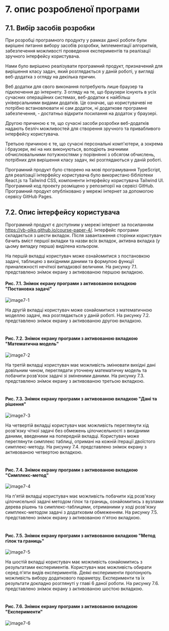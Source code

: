 # 7. опис розробленої програми 

## 7.1. Вибір засобів розробки

При розробці програмного продукту у рамках даної роботи були вирішені питання вибору засобів розробки, імплементації алгоритмів, забезпечення можливості проведення експериментів та реалізації зручного інтерфейсу користувача.

Нами було вирішено реалізувати програмний продукт, призначений для вирішення класу задач, який розглядається у даній роботі, у вигляді веб-додатка з огляду на декілька причин.

Веб додатки для свого виконання потребують лише браузер та підключення до інтернету. З огляду на те, що браузери існують в усіх сучасних операційних системах, веб-додатки є найбільш універсальними видами додатків. Це означає, що користувачеві не потрібно встановлювати ні сам додаток, ні додаткове програмне забезпечення, - достатньо відкрити посилання на додаток у браузері.

Другою причиною є те, що  сучасні засоби розробки веб-додатків надають безліч можливостей для створення зручного та привабливого інтерфейсу користувача.

Третьою причиною є те, що сучасні персональні комп'ютери, а зокрема і браузери, які на них виконуються, володіють значними обчислювальними потужностями у порівнянні з обсягом обчислень, потрібних для вирішення класу задач, які розглядаються у даній роботі.

Програмний продукт було створено на мові програмування TypeScript, для реалізації інтерфейсу користувача було використано бібліотеки React.js та Tailwind CSS, компоненти інтерфейсу користувача Tailwind UI. Програмний код проекту розміщено у репозиторії на сервісі GitHub. Програмний продукт опубліковано у мережі інтернет за допомогою сервісу GitHub Pages. 

## 7.2. Опис інтерфейсу користувача

Програмний продукт є доступним у мережі інтернет за посиланням https://vb-oiko.github.io/course-paper-4/. Інтерфейс програми складається з шести вкладок. Після завантаження сторінки користувач бачить вміст першої вкладки та назви всіх вкладок, активна вкладка (у цьому випадку перша) виділена кольором.

На першій вкладці користувач може ознайомитися з постановкою задачі, таблицею з вихідними даними та формулою функції приналежності нечіткої випадкової величини. На рисунку 7.1. представлено знімок екрану з активованою першою вкладкою.

#### Рис. 7.1. Знімок екрану програми з активованою вкладкою "Постановка задачі"

![image7-1](./image/image7-1.png)


На другій вкладці користувач може ознайомитися з математичною моделлю задачі, яка розглядається у даній роботі. На рисунку 7.2. представлено знімок екрану з активованою другою вкладкою.

#   

#### Рис. 7.2. Знімок екрану програми з активованою вкладкою "Математична модель"

![image7-2](./image/image7-2.png)

На третій вкладці користувач має можливість змінювати вихідні дані довільним чином, переглядати уточнену математичну модель та побачити розв'язок задачі зі зміненими даними. На рисунку 7.3. представлено знімок екрану з активованою третьою вкладкою.

#   

#### Рис. 7.3. Знімок екрану програми з активованою вкладкою "Дані та рішення"

![image7-3](./image/image7-3.png)

На четвертій вкладці користувач має можливість переглянути хід розв'язку чіткої задачі без обмежень цілочисельності з вихідними даними, введеними на попередній вкладці. Користувач може переглянути симплекс таблиці, отримані на кожній ітерації двоїстого симплекс-методу. На рисунку 7.4. представлено знімок екрану з активованою четвертою вкладкою.

#   

#### Рис. 7.4. Знімок екрану програми з активованою вкладкою "Симплекс-метод"

![image7-4](./image/image7-4.png)

На п'ятій вкладці користувач має можливість побачити хід розв'язку цілочисельної задачі методом гілок та границь, ознайомитись з вузлами дерева рішень та симплекс-таблицями, отриманими у ході розв'язку симплекс-методом задачі з додатковим обмеженням. На рисунку 7.5. представлено знімок екрану з активованою п'ятою вкладкою.

#   

#### Рис. 7.5. Знімок екрану програми з активованою вкладкою "Метод гілок та границь"

![image7-5](./image/image7-5.png)

На шостій вкладці користувач має можливість ознайомитись з результатами експериментів. Користувач має можливість обирати серед п'яти видів експериментів. Деякі експерименти пропонують можливість вибору додаткового параметру. Експерименти та їх результати докладно розглянуті у главі 6 даної роботи. На рисунку 7.6. представлено знімок екрану з активованою шостою вкладкою.

#   

#### Рис. 7.6. Знімок екрану програми з активованою вкладкою "Експерименти"

![image7-6](./image/image7-6.png)